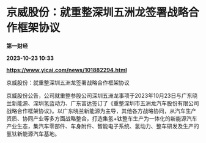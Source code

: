 # 京威股份：就重整深圳五洲龙签署战略合作框架协议
**第一财经**

**2023-10-23 10:33**

**https://www.yicai.com/news/101882294.html**

京威股份：就重整深圳五洲龙签署战略合作框架协议

京威股份公告，公司就重整参股公司深圳五洲龙事项于2023年10月23日与广东晓兰新能源、深圳氢蓝动力、广东富达签订了《重整深圳市五洲龙汽车股份有限公司战略合作框架协议》。以广东晓兰新能源为主导，其他各方战略协同，从汽车生产资质、协同产业等多方面战略整合，打造集氢+钛整车生产为一体化的新能源汽车产业生态，集汽车零部件、车身附件、智能电子系统、氢动力、整车研发及生产的氢钛新能源汽车基地。